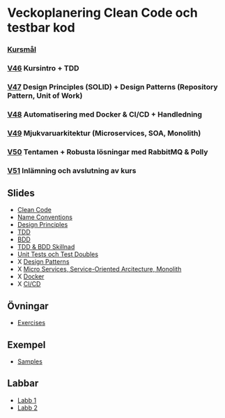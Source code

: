 # Veckoplanering Clean Code och testbar kod

### [Kursmål](./assets/CleanCode-NET23/course-goals.md)

### [V46](./assets/CleanCode-NET23/agenda/V46.md) Kursintro + TDD

### [V47](./assets/CleanCode-NET23/agenda/V47.md) Design Principles (SOLID) + Design Patterns (Repository Pattern, Unit of Work) 

### [V48](./assets/CleanCode-NET23/agenda/V48.md) Automatisering med Docker & CI/CD + Handledning

### [V49](./assets/CleanCode-NET23/agenda/V49.md) Mjukvaruarkitektur (Microservices, SOA, Monolith)

### [V50](./assets/CleanCode-NET23/agenda/V50.md) Tentamen + Robusta lösningar med RabbitMQ & Polly

### [V51](./assets/CleanCode-NET23/agenda/V51.md) Inlämning och avslutning av kurs

## Slides

* [Clean Code](./assets/CleanCode-NET23/lectures/pdf/0-clean-code.pdf)
* [Name Conventions](./assets/CleanCode-NET23/lectures/pdf/1-name-conventions.pdf)
* [Design Principles](./assets/CleanCode-NET23/lectures/pdf/2-design-principles.pdf)
* [TDD](./assets/CleanCode-NET23/lectures/pdf/3-tdd.pdf)
* [BDD](./assets/SCleanCode-NET23/lectures/pdf/3-bdd.pdf)
* [TDD & BDD Skillnad](./assets/CleanCode-NET23/lectures/pdf/3-diff-tdd-bdd.pdf)
* [Unit Tests och Test Doubles](./assets/CleanCode-NET23/lectures/previous%20material/Unit%20Tests%20och%20Test%20Doubles.pdf)
* X [Design Patterns](./assets/CleanCode-NET23/lectures/pdf/4-design-patterns.pdf)
* X [Micro Services, Service-Oriented Arcitecture, Monolith](./assets/CleanCode-NET23/lectures/pdf/5-micro-services-soa.pdf)
* X [Docker](./assets/CleanCode-NET23/lectures/pdf/6-docker.pdf)
* X [CI/CD](./assets/CleanCode-NET23/lectures/pdf/7-ci-cd.pdf)

## Övningar

* [Exercises](./assets/CleanCode-NET23/exercises/)

## Exempel

* [Samples](./assets/Samples/)

## Labbar

* [Labb 1](./assets/CleanCode-NET23/labs/labb-1.md)
* [Labb 2](./assets/CleanCode-NET23/labs/labb-2.md)
